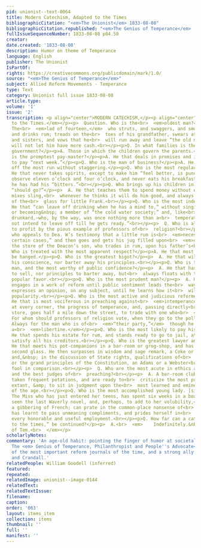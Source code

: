 ```yaml
---
pid: unionist--text-0064
title: Modern Catechism, Adapted to the Times
bibliographicCitation: "<em>The Unionist</em> 1833-08-08"
bibliographicCitation.republished: "<em>The Genius of Temperance</em> (not yet researched)"
fullIssueSequenceNumber: 1833-08-08 p04.50
creator: 
date.created: '1833-08-08'
description: Humor on theme of Temperance
language: English
publisher: The Unionist
IsPartOf: 
rights: https://creativecommons.org/publicdomain/mark/1.0/
source: "<em>The Genius of Temperance</em>"
subject: Allied Reform Movements - Temperance
type: Text
category: Unionist full issue 1833-08-08
article.type: 
volume: '1'
issue: '2'
transcription: <p align="center">MODERN CATECHISM,</p><p align="center"><em>Adapted
  to the Times.</em></p><p>  Question. Who is the<br>  <em>oldest man?</em></p><p>  Answer.
  The<br>  <em>lad of fourteen,</em>  who struts, and swaggers, and smokes his cigar,
  and drinks rum; treads on the<br>  toes of his grandfather, swears at his mother
  and sisters, and vows that he<br>  will run away and leave “the old man,” if he
  will not let him have more cash.<br></p><p>Q. In what families is there the best
  government?</p><p>A. Those in which the children govern the parents.</p><p>Q. Who
  is the promptest pay-master?</p><p>A. He that deals in promises and is always ready
  to pay “next week.”</p><p>Q. Who is the man of business?</p><p>A. He that can carry
  off the most run without staggering.</p><p>Q. Who is the most regular in his habits?</p><p>  A.
  He that never takes spirits, except to make him “feel better, is punctual<br>  to
  observe eleven o’clock and four o’clock, and never eats his breakfast<br>  before
  he has had his “bitters.”<br></p><p>Q. Who brings up his children in the way they
  “should go?”</p><p>  A. He that teaches them to spend money without earning it;
  mixes sling,<br>  whenever he thinks it will do him good, and always saves the bottom
  of the<br>  glass for little Frank.<br></p><p>Q. Who is the most independent man?</p><p>  A.
  He that “can leave off drinking when he has a mind to,” without singing a<br>  pledge,
  or becoming&nbsp; a member of “the cold water society;” and, like<br>  every confirmed
  drunkard,—who, by the way, was once nothing more than a<br>  temperate drinker,—“does
  not intend to leave off till he gets ready.”<br></p><p>  Q. Who is always ready
  to profit by the pious example of professors of<br>  religion?<br></p><p>  A. He
  who appeals to Dea. W’s testimony that a little rum is<br>  <em>necessary</em>  “in
  certain cases,” and then goes and gets his jug filled upon<br>  <em>credit,</em>  at
  the store of the Deacon’s son, who trades in rum, upon his father’s<br>  capital.<br></p><p>Q.
  Who is treated with the most apparent respect?</p><p>A. He that most deserves to
  be hanged.</p><p>Q. Who is the greatest bigot?</p><p>  A. He that will neither sell
  his conscience, nor barter away his principles.<br></p><p>Q. Who is the most liberal
  man, and the most worthy of public confidence?</p><p>  A. He that has neither conscience
  to sell, nor principles to barter away, but<br>  always floats with the tide of
  popular favor.<br></p><p>Q. Who is the most prudent man?</p><p>  A. He that never
  engages in a work of reform until public sentiment leads the<br>  way; and never
  expresses an opinion, on any subject, until he learns how it<br>  will affect his
  popularity.<br></p><p>Q. Who is the most active and judicious reformer?</p><p>  A.
  He that is most vociferous in preaching against<br>  <em>intemperance,</em>  applauds,
  at every corner, the progress of temperance, and, passing directly<br>  by a temperance
  store, goes half a mile down the street, to trade with one who<br>  <em>sells ‘grog.’</em></p><p>  Q.
  For whom should professors of religion vote, when they go to the polls?<br></p><p>  A.
  Always for the man who is of<br>  <em>“their party,”</em>  though he be an<br>  <em>infidel</em>  and
  a<br>  <em>libertine.</em></p><p>Q. Who is the most likely to pay his debts?</p><p>  A.
  He that spends his estate for rum, and stands ready to go to jail, at once<br>  to
  satisfy all his creditors.<br></p><p>Q. Who is the greatest lawyer and politician?</p><p>  A.
  He that meets his pot-companions in a bar-room or grog-shop, and has taken<br>  his
  second glass. He then surpasses in wisdom and sage remark, a Coke or a<br>  Blackstone;
  and,&nbsp; in the discussion of State rights, qualifications of<br>  great men,
  or the grand principles of the Constitution, an Adams or a Webster<br>  is a more
  fool in comparison.<br></p><p>  Q. Who are the most acute in ethics and theology,
  and the best judges of<br>  preaching?<br></p><p>  A. A bar-room club, who have
  taken frequent potations, and are ready to<br>  criticize the most profound theology
  extant, &amp; to sit in judgment upon the<br>  most learned and eminent divines
  of the age.<br></p><p>Q. Who is the most accomplished young lady. [sic]</p><p>  A.
  The Miss who has just entered her teens, has spent six weeks in a boarding<br>  school,
  seen the last Waverly novel, and, perhaps, to add to her volubility,<br>  has acquired
  a gibbering of French; can prate in the common-place nonsense of<br>  the village,
  has learnt to pass unmeaning compliments, and prides herself in<br>  feeling above
  every honorable and useful employment.<br></p><p>Q. How far can a catechism, “adapted
  to the times,” be continued?</p><p>  A.<br>  <em>    Indefinitely.&nbsp;&nbsp;&nbsp;&nbsp;&nbsp;&nbsp;&nbsp;&nbsp;&nbsp;&nbsp;&nbsp;&nbsp;&nbsp;&nbsp;&nbsp;&nbsp;&nbsp;&nbsp;&nbsp;&nbsp;&nbsp;&nbsp;&nbsp;&nbsp;&nbsp;&nbsp;&nbsp;&nbsp;&nbsp;&nbsp;&nbsp;&nbsp;&nbsp;&nbsp;&nbsp;&nbsp;&nbsp;&nbsp;&nbsp;&nbsp;&nbsp;&nbsp;&nbsp;&nbsp;&nbsp;&nbsp;&nbsp;&nbsp;&nbsp;&nbsp;&nbsp;&nbsp;&nbsp;&nbsp;&nbsp;&nbsp;&nbsp;&nbsp;&nbsp;&nbsp;<br>    Gen.
  of Tem.<br>  </em></p>
scholarlyNotes: 
commentary: 'An age-old habit: pointing the finger of humor at societal declension.
  The <em> Genius of Temperance, Philanthropist and People''s Advocate</em> was one
  of the most important reform journals of the time, and a strong ally to Burleigh
  and Crandall.'
relatedPeople: William Goodell (inferred)
featured: 
repeated: 
relatedImage: unionist--image-0144
relatedText: 
relatedTextIssue: 
filename: 
caption: 
order: '063'
layout: items_item
collection: items
thumbnail: ''
full: ''
manifest: ''
---
```

